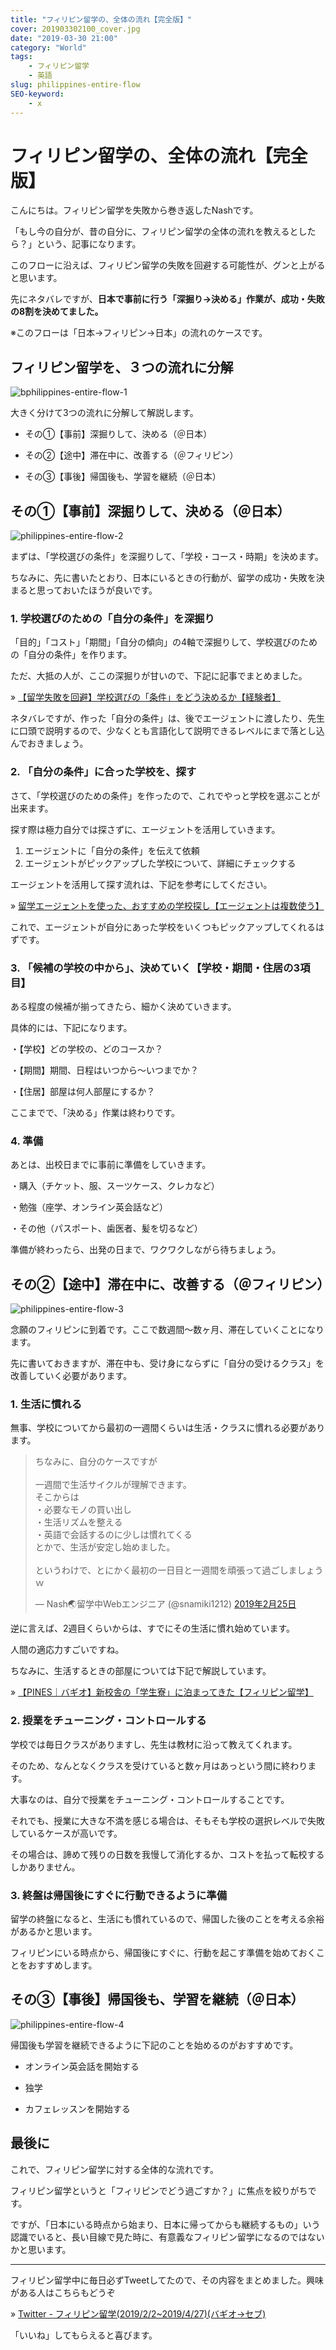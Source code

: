```yaml
---
title: "フィリピン留学の、全体の流れ【完全版】"
cover: 201903302100_cover.jpg
date: "2019-03-30 21:00"
category: "World"
tags:
    - フィリピン留学
    - 英語
slug: philippines-entire-flow
SEO-keyword:
    - x
---
```


# フィリピン留学の、全体の流れ【完全版】

こんにちは。フィリピン留学を失敗から巻き返したNashです。

「もし今の自分が、昔の自分に、フィリピン留学の全体の流れを教えるとしたら？」という、記事になります。

このフローに沿えば、フィリピン留学の失敗を回避する可能性が、グンと上がると思います。



先にネタバレですが、<b>日本で事前に行う「深掘り→決める」作業が、成功・失敗の8割を決めてました。</b>

※このフローは「日本→フィリピン→日本」の流れのケースです。


## フィリピン留学を、３つの流れに分解

![bphilippines-entire-flow-1](./201903302100_1.jpg)

大きく分けて3つの流れに分解して解説します。

- その①【事前】深掘りして、決める（＠日本）

- その②【途中】滞在中に、改善する（＠フィリピン）

- その③【事後】帰国後も、学習を継続（＠日本）


## その①【事前】深掘りして、決める（＠日本）

![philippines-entire-flow-2](./201903302100_2.jpg)

まずは、「学校選びの条件」を深掘りして、「学校・コース・時期」を決めます。

ちなみに、先に書いたとおり、日本にいるときの行動が、留学の成功・失敗を決まると思っておいたほうが良いです。

### 1. 学校選びのための「自分の条件」を深掘り

「目的」「コスト」「期間」「自分の傾向」の4軸で深掘りして、学校選びのための「自分の条件」を作ります。

ただ、大抵の人が、ここの深掘りが甘いので、下記に記事でまとめました。

» [【留学失敗を回避】学校選びの「条件」をどう決めるか【経験者】](./philippines-own-condition-of-searching-school)

ネタバレですが、作った「自分の条件」は、後でエージェントに渡したり、先生に口頭で説明するので、少なくとも言語化して説明できるレベルにまで落とし込んでおきましょう。

### 2. 「自分の条件」に合った学校を、探す

さて、「学校選びのための条件」を作ったので、これでやっと学校を選ぶことが出来ます。

探す際は極力自分では探さずに、エージェントを活用していきます。

1. エージェントに「自分の条件」を伝えて依頼
2. エージェントがピックアップした学校について、詳細にチェックする

エージェントを活用して探す流れは、下記を参考にしてください。

» [留学エージェントを使った、おすすめの学校探し【エージェントは複数使う】](./philippines-how-to-use-agent)

これで、エージェントが自分にあった学校をいくつもピックアップしてくれるはずです。

### 3. 「候補の学校の中から」、決めていく【学校・期間・住居の3項目】

ある程度の候補が揃ってきたら、細かく決めていきます。

具体的には、下記になります。

・【学校】どの学校の、どのコースか？

・【期間】期間、日程はいつから〜いつまでか？

・【住居】部屋は何人部屋にするか？



ここまでで、「決める」作業は終わりです。



### 4. 準備

あとは、出校日までに事前に準備をしていきます。

・購入（チケット、服、スーツケース、クレカなど）

・勉強（座学、オンライン英会話など）

・その他（パスポート、歯医者、髪を切るなど）



準備が終わったら、出発の日まで、ワクワクしながら待ちましょう。



## その②【途中】滞在中に、改善する（＠フィリピン）

![philippines-entire-flow-3](./201903302100_3.jpg)

念願のフィリピンに到着です。ここで数週間〜数ヶ月、滞在していくことになります。

先に書いておきますが、滞在中も、受け身にならずに「自分の受けるクラス」を改善していく必要があります。

### 1. 生活に慣れる

無事、学校についてから最初の一週間くらいは生活・クラスに慣れる必要があります。

<blockquote class="twitter-tweet" data-conversation="none" data-lang="ja"><p lang="ja" dir="ltr">ちなみに、自分のケースですが<br><br>一週間で生活サイクルが理解できます。<br>そこからは<br>・必要なモノの買い出し<br>・生活リズムを整える<br>・英語で会話するのに少しは慣れてくる<br>とかで、生活が安定し始めました。<br><br>というわけで、とにかく最初の一日目と一週間を頑張って過ごしましょうｗ</p>&mdash; Nash🌏留学中Webエンジニア (@snamiki1212) <a href="https://twitter.com/snamiki1212/status/1100049489547616256?ref_src=twsrc%5Etfw">2019年2月25日</a></blockquote>
<script async src="https://platform.twitter.com/widgets.js" charset="utf-8"></script>

逆に言えば、2週目くらいからは、すでにその生活に慣れ始めています。

人間の適応力すごいですね。

ちなみに、生活するときの部屋については下記で解説しています。

» [【PINES｜バギオ】新校舎の「学生寮」に泊まってきた【フィリピン留学】](./philippines-baguio-pines-domitory)


### 2. 授業をチューニング・コントロールする

学校では毎日クラスがありますし、先生は教材に沿って教えてくれます。

そのため、なんとなくクラスを受けていると数ヶ月はあっという間に終わります。

大事なのは、自分で授業をチューニング・コントロールすることです。

それでも、授業に大きな不満を感じる場合は、そもそも学校の選択レベルで失敗しているケースが高いです。

その場合は、諦めて残りの日数を我慢して消化するか、コストを払って転校するしかありません。


### 3. 終盤は帰国後にすぐに行動できるように準備

留学の終盤になると、生活にも慣れているので、帰国した後のことを考える余裕があるかと思います。

フィリピンにいる時点から、帰国後にすぐに、行動を起こす準備を始めておくことをおすすめします。



## その③【事後】帰国後も、学習を継続（＠日本）

![philippines-entire-flow-4](./201903302100_4.jpg)

帰国後も学習を継続できるように下記のことを始めるのがおすすめです。

- オンライン英会話を開始する

- 独学

- カフェレッスンを開始する



## 最後に

これで、フィリピン留学に対する全体的な流れです。

フィリピン留学というと「フィリピンでどう過ごすか？」に焦点を絞りがちです。

ですが、「日本にいる時点から始まり、日本に帰ってからも継続するもの」いう認識でいると、長い目線で見た時に、有意義なフィリピン留学になるのではないかと思います。

---

フィリピン留学中に毎日必ずTweetしてたので、その内容をまとめました。興味がある人はこちらもどうぞ

» [Twitter - フィリピン留学(2019/2/2~2019/4/27)(バギオ→セブ)](https://twitter.com/i/moments/1108015112575541249)

「いいね」してもらえると喜びます。





